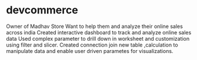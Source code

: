 # devcommerce
Owner of Madhav Store Want to help them and analyze their online sales across india 
Created interactive dashboard to track and analyze online sales data 
Used complex parameter to drill down in worksheet and customization using filter and slicer.
Created connection join new table ,calculation to manipulate data and enable user driven parametes for visualizations.
